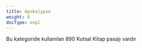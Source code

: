 ```yaml
---
title: Apokalypse
weight: 8
docType: expl
---
```


Bu kategoride kullanılan 890 Kutsal Kitap pasajı vardır
